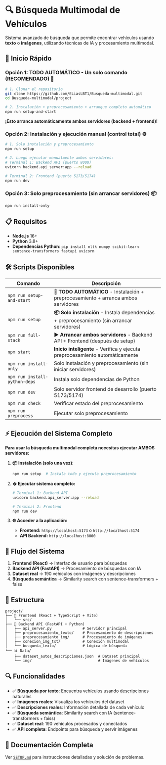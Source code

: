 # 🔍 Búsqueda Multimodal de Vehículos

Sistema avanzado de búsqueda que permite encontrar vehículos usando **texto** o **imágenes**, utilizando técnicas de IA y procesamiento multimodal.

## 🚀 Inicio Rápido

### Opción 1: TODO AUTOMÁTICO - Un solo comando (RECOMENDADO) 🚀
```bash
# 1. Clonar el repositorio
git clone https://github.com/ELiasLBT1/Busqueda-multimodal.git
cd Busqueda-multimodal/project

# 2. Instalación + preprocesamiento + arranque completo automático
npm run setup-and-start
```
**¡Esto arranca automáticamente ambos servidores (backend + frontend)!**

### Opción 2: Instalación y ejecución manual (control total) ⚙️
```bash
# 1. Solo instalación y preprocesamiento
npm run setup

# 2. Luego ejecutar manualmente ambos servidores:
# Terminal 1: Backend API (puerto 8000)
uvicorn backend.api_server:app --reload

# Terminal 2: Frontend (puerto 5173/5174)  
npm run dev
```

### Opción 3: Solo preprocesamiento (sin arrancar servidores) 📦
```bash
npm run install-only
```

## 📋 Requisitos

- **Node.js** 16+ 
- **Python** 3.8+
- **Dependencias Python**: `pip install nltk numpy scikit-learn sentence-transformers fastapi uvicorn`

## 🛠️ Scripts Disponibles

| Comando | Descripción |
|---------|-------------|
| `npm run setup-and-start` | **🚀 TODO AUTOMÁTICO** - Instalación + preprocesamiento + arranca ambos servidores |
| `npm run setup` | **📦 Solo instalación** - Instala dependencias + preprocesamiento (sin arrancar servidores) |
| `npm run full-stack` | **▶️ Arrancar ambos servidores** - Backend API + Frontend (después de setup) |
| `npm start` | **Inicio inteligente** - Verifica y ejecuta preprocesamiento automáticamente |
| `npm run install-only` | Solo instalación y preprocesamiento (sin iniciar servidores) |
| `npm run install-python-deps` | Instala solo dependencias de Python |
| `npm run dev` | Solo servidor frontend de desarrollo (puerto 5173/5174) |
| `npm run check` | Verificar estado del preprocesamiento |
| `npm run preprocess` | Ejecutar solo preprocesamiento |

## ⚡ Ejecución del Sistema Completo

**Para usar la búsqueda multimodal completa necesitas ejecutar AMBOS servidores:**

1. **📦 Instalación (solo una vez):**
   ```bash
   npm run setup  # Instala todo y ejecuta preprocesamiento
   ```

2. **� Ejecutar sistema completo:**
   ```bash
   # Terminal 1: Backend API 
   uvicorn backend.api_server:app --reload
   
   # Terminal 2: Frontend
   npm run dev
   ```

3. **🌐 Acceder a la aplicación:**
   - **Frontend:** `http://localhost:5173` o `http://localhost:5174`
   - **API Backend:** `http://localhost:8000`

## 🔄 Flujo del Sistema

1. **Frontend (React)** → Interfaz de usuario para búsquedas
2. **Backend API (FastAPI)** → Procesamiento de búsquedas con IA
3. **Dataset real** → 190 vehículos con imágenes y descripciones
4. **Búsqueda semántica** → Similarity search con sentence-transformers + faiss

## 📁 Estructura

```
project/
├── 🎨 Frontend (React + TypeScript + Vite)
│   └── src/
├── 🧠 Backend API (FastAPI + Python)
│   ├── api_server.py              # Servidor principal
│   ├── preprocesamiento_texto/    # Procesamiento de descripciones
│   ├── preprocesamiento_img/      # Procesamiento de imágenes  
│   ├── conexion_img_txt/          # Conexión multimodal
│   └── busqueda_texto/            # Lógica de búsqueda
└── 📊 Data/
    ├── dataset_autos_descripciones.json  # Dataset principal
    └── img/                              # Imágenes de vehículos
```

## 🔍 Funcionalidades

- ✅ **Búsqueda por texto**: Encuentra vehículos usando descripciones naturales
- ✅ **Imágenes reales**: Visualiza los vehículos del dataset
- ✅ **Descripciones reales**: Información detallada de cada vehículo  
- ✅ **Búsqueda semántica**: Similarity search con IA (sentence-transformers + faiss)
- ✅ **Dataset real**: 190 vehículos procesados y conectados
- ✅ **API completa**: Endpoints para búsqueda y servir imágenes

## 📖 Documentación Completa

Ver [`SETUP.md`](project/SETUP.md) para instrucciones detalladas y solución de problemas.